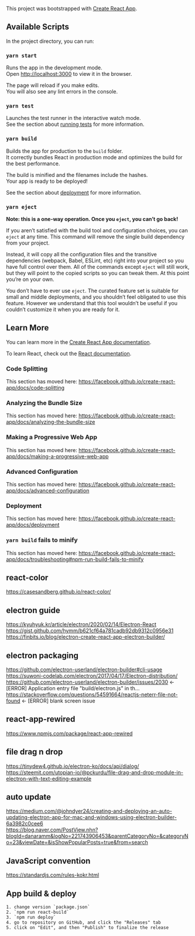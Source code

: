 This project was bootstrapped with [Create React App](https://github.com/facebook/create-react-app).

## Available Scripts

In the project directory, you can run:

### `yarn start`

Runs the app in the development mode.<br />
Open [http://localhost:3000](http://localhost:3000) to view it in the browser.

The page will reload if you make edits.<br />
You will also see any lint errors in the console.

### `yarn test`

Launches the test runner in the interactive watch mode.<br />
See the section about [running tests](https://facebook.github.io/create-react-app/docs/running-tests) for more information.

### `yarn build`

Builds the app for production to the `build` folder.<br />
It correctly bundles React in production mode and optimizes the build for the best performance.

The build is minified and the filenames include the hashes.<br />
Your app is ready to be deployed!

See the section about [deployment](https://facebook.github.io/create-react-app/docs/deployment) for more information.

### `yarn eject`

**Note: this is a one-way operation. Once you `eject`, you can’t go back!**

If you aren’t satisfied with the build tool and configuration choices, you can `eject` at any time. This command will remove the single build dependency from your project.

Instead, it will copy all the configuration files and the transitive dependencies (webpack, Babel, ESLint, etc) right into your project so you have full control over them. All of the commands except `eject` will still work, but they will point to the copied scripts so you can tweak them. At this point you’re on your own.

You don’t have to ever use `eject`. The curated feature set is suitable for small and middle deployments, and you shouldn’t feel obligated to use this feature. However we understand that this tool wouldn’t be useful if you couldn’t customize it when you are ready for it.

## Learn More

You can learn more in the [Create React App documentation](https://facebook.github.io/create-react-app/docs/getting-started).

To learn React, check out the [React documentation](https://reactjs.org/).

### Code Splitting

This section has moved here: https://facebook.github.io/create-react-app/docs/code-splitting

### Analyzing the Bundle Size

This section has moved here: https://facebook.github.io/create-react-app/docs/analyzing-the-bundle-size

### Making a Progressive Web App

This section has moved here: https://facebook.github.io/create-react-app/docs/making-a-progressive-web-app

### Advanced Configuration

This section has moved here: https://facebook.github.io/create-react-app/docs/advanced-configuration

### Deployment

This section has moved here: https://facebook.github.io/create-react-app/docs/deployment

### `yarn build` fails to minify

This section has moved here: https://facebook.github.io/create-react-app/docs/troubleshooting#npm-run-build-fails-to-minify


## react-color
https://casesandberg.github.io/react-color/   

## electron guide
https://kyuhyuk.kr/article/electron/2020/02/14/Electron-React   
https://gist.github.com/hymm/b621cf64a781cadb92db9312c0956e31   
https://finbits.io/blog/electron-create-react-app-electron-builder/   

## electron packaging
https://github.com/electron-userland/electron-builder#cli-usage   
https://suwoni-codelab.com/electron/2017/04/17/Electron-distribution/   
https://github.com/electron-userland/electron-builder/issues/2030 <- [ERROR] Application entry file "build/electron.js" in th...   
https://stackoverflow.com/questions/54591664/reactjs-neterr-file-not-found <- [ERROR] blank screen issue   

## react-app-rewired
https://www.npmjs.com/package/react-app-rewired   

## file drag n drop
https://tinydew4.github.io/electron-ko/docs/api/dialog/   
https://steemit.com/utopian-io/@pckurdu/file-drag-and-drop-module-in-electron-with-text-editing-example   

## auto update
https://medium.com/@johndyer24/creating-and-deploying-an-auto-updating-electron-app-for-mac-and-windows-using-electron-builder-6a3982c0cee6   
https://blog.naver.com/PostView.nhn?blogId=danaramm&logNo=221743906453&parentCategoryNo=&categoryNo=23&viewDate=&isShowPopularPosts=true&from=search   

## JavaScript convention
https://standardjs.com/rules-kokr.html   


## App build & deploy
    1. change version `package.json`
    2. `npm run react-build`
    3. `npm run deploy`
    4. go to repository on GitHub, and click the "Releases" tab
    5. click on "Edit", and then "Publish" to finalize the release